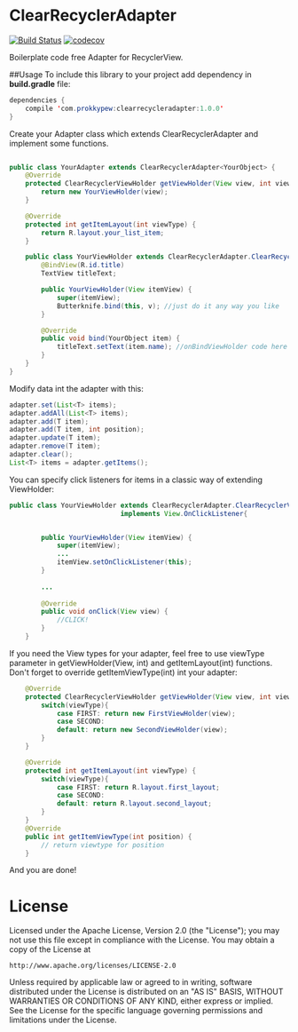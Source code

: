 # ClearRecyclerAdapter

[![Build Status](https://travis-ci.org/Prokky/ClearRecyclerAdapter.svg?branch=master)](https://travis-ci.org/Prokky/ClearRecyclerAdapter)
[![codecov](https://codecov.io/gh/Prokky/ClearRecyclerAdapter/branch/master/graph/badge.svg)](https://codecov.io/gh/Prokky/ClearRecyclerAdapter)

Boilerplate code free Adapter for RecyclerView.

##Usage
To include this library to your project add dependency in **build.gradle** file:
```java
dependencies {
    compile 'com.prokkypew:clearrecycleradapter:1.0.0'
}
```
Create your Adapter class which extends ClearRecyclerAdapter and implement some functions.
```java

public class YourAdapter extends ClearRecyclerAdapter<YourObject> {
    @Override
    protected ClearRecyclerViewHolder getViewHolder(View view, int viewType) {
        return new YourViewHolder(view);
    }

    @Override
    protected int getItemLayout(int viewType) {
        return R.layout.your_list_item;
    }

    public class YourViewHolder extends ClearRecyclerAdapter.ClearRecyclerViewHolder<YourObject> {
        @BindView(R.id.title)
        TextView titleText;

        public YourViewHolder(View itemView) {
            super(itemView);
            Butterknife.bind(this, v); //just do it any way you like
        }

        @Override
        public void bind(YourObject item) {
            titleText.setText(item.name); //onBindViewHolder code here
        }
    }
}
```

Modify data int the adapter with this:
```java
adapter.set(List<T> items);
adapter.addAll(List<T> items);
adapter.add(T item);
adapter.add(T item, int position);
adapter.update(T item);
adapter.remove(T item);
adapter.clear();
List<T> items = adapter.getItems();
```

You can specify click listeners for items in a classic way of extending ViewHolder:
```java
public class YourViewHolder extends ClearRecyclerAdapter.ClearRecyclerViewHolder<YourObject> 
                            implements View.OnClickListener{


        public YourViewHolder(View itemView) {
            super(itemView);
            ...
            itemView.setOnClickListener(this);
        }
        
        ...
        
        @Override
        public void onClick(View view) {
            //CLICK!
        }
    }
```

If you need the View types for your adapter, feel free to use viewType parameter in getViewHolder(View, int) and getItemLayout(int) functions. Don't forget to override getItemViewType(int) int your adapter:
```java
    @Override
    protected ClearRecyclerViewHolder getViewHolder(View view, int viewType) {
        switch(viewType){
            case FIRST: return new FirstViewHolder(view);
            case SECOND:
            default: return new SecondViewHolder(view);
        }
    }

    @Override
    protected int getItemLayout(int viewType) {
        switch(viewType){
            case FIRST: return R.layout.first_layout;
            case SECOND:
            default: return R.layout.second_layout;
        }
    }
    @Override
    public int getItemViewType(int position) {
        // return viewtype for position
    }
```

And you are done!

# License

Licensed under the Apache License, Version 2.0 (the "License");
you may not use this file except in compliance with the License.
You may obtain a copy of the License at

    http://www.apache.org/licenses/LICENSE-2.0

Unless required by applicable law or agreed to in writing, software
distributed under the License is distributed on an "AS IS" BASIS,
WITHOUT WARRANTIES OR CONDITIONS OF ANY KIND, either express or implied.
See the License for the specific language governing permissions and
limitations under the License.
